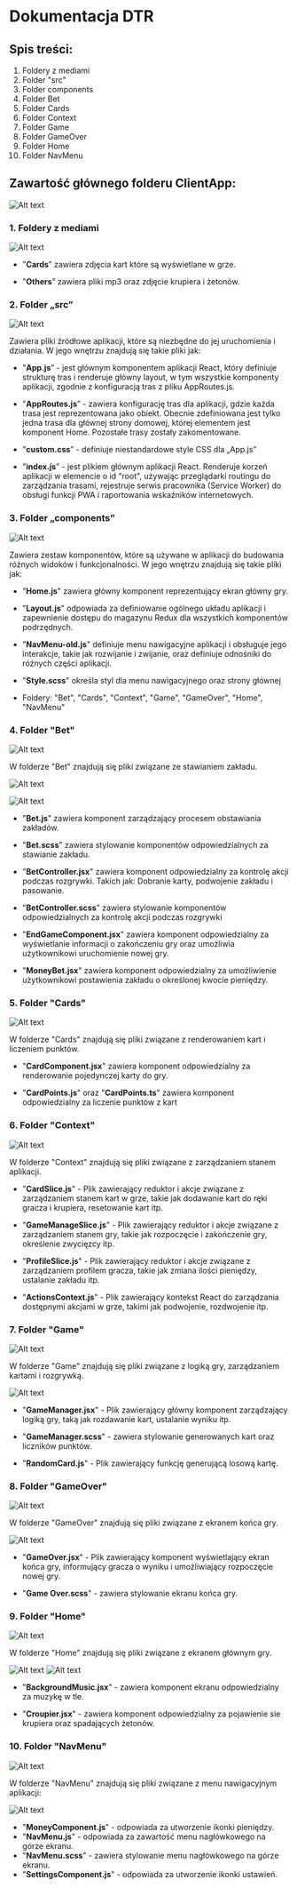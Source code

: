 # Dokumentacja DTR

## Spis treści:
1. Foldery z mediami
2. Folder "src"
3. Folder components
4. Folder Bet
5. Folder Cards
6. Folder Context
7. Folder Game
8. Folder GameOver
9. Folder Home
10. Folder NavMenu

## Zawartość głównego folderu ClientApp:

 ![Alt text](./DokumentacjaDTR/Foldery.png)

### 1. Foldery z mediami

 ![Alt text](./DokumentacjaDTR/FolderMedia.png)

- "**Cards**” zawiera zdjęcia kart które są wyświetlane w grze.

- "**Others**” zawiera pliki mp3 oraz zdjęcie krupiera i żetonów.

### 2. Folder „src” 
 ![Alt text](./DokumentacjaDTR/FolderSrc.png)

Zawiera pliki źródłowe aplikacji, które są niezbędne do jej uruchomienia i działania. 
W jego wnętrzu znajdują się takie pliki jak: 

- "**App.js**” - jest głównym komponentem aplikacji React, który definiuje strukturę tras i renderuje główny layout, w tym wszystkie komponenty aplikacji, zgodnie z konfiguracją tras z pliku AppRoutes.js.

- "**AppRoutes.js**” - zawiera konfigurację tras dla aplikacji, gdzie każda trasa jest reprezentowana jako obiekt. Obecnie zdefiniowana jest tylko jedna trasa dla głównej strony domowej, której elementem jest komponent Home. Pozostałe trasy zostały zakomentowane.

- "**custom.css**” - definiuje niestandardowe style CSS dla „App.js”

- "**index.js**” - jest plikiem głównym aplikacji React. Renderuje korzeń aplikacji w elemencie o id "root", używając przeglądarki routingu do zarządzania trasami, rejestruje serwis pracownika (Service Worker) do obsługi funkcji PWA i raportowania wskaźników internetowych.

### 3. Folder „components” 

 ![Alt text](./DokumentacjaDTR/FolderComponents.png)

Zawiera zestaw komponentów, które są używane w aplikacji do budowania różnych widoków i funkcjonalności.
W jego wnętrzu znajdują się takie pliki jak:

- "**Home.js**" zawiera główny komponent reprezentujący ekran główny gry.

- "**Layout.js**" odpowiada za definiowanie ogólnego układu aplikacji i zapewnienie dostępu do magazynu Redux dla wszystkich komponentów podrzędnych.

- "**NavMenu-old.js**" definiuje menu nawigacyjne aplikacji i obsługuje jego interakcje, takie jak rozwijanie i zwijanie, oraz definiuje odnośniki do różnych części aplikacji.

- "**Style.scss**" określa styl dla menu nawigacyjnego oraz strony głównej

- Foldery: "Bet", "Cards", "Context", "Game", "GameOver", "Home", "NavMenu"


### 4. Folder "Bet"

 ![Alt text](./DokumentacjaDTR/FolderBet.png)
 
W folderze "Bet" znajdują się pliki związane ze stawianiem zakładu.

 ![Alt text](./DokumentacjaDTR/ShowBet.png)

  ![Alt text](./DokumentacjaDTR/ShowBet2.png)

- "**Bet.js**" zawiera komponent zarządzający procesem obstawiania zakładów.

- "**Bet.scss**" zawiera stylowanie komponentów odpowiedzialnych za stawianie zakładu.

- "**BetController.jsx**"  zawiera komponent odpowiedzialny za kontrolę akcji podczas rozgrywki. Takich jak: Dobranie karty, podwojenie zakładu i pasowanie. 

- "**BetController.scss**" zawiera stylowanie komponentów odpowiedzialnych za kontrolę akcji podczas rozgrywki

- "**EndGameComponent.jsx**" zawiera komponent odpowiedzialny za wyświetlanie informacji o zakończeniu gry oraz umożliwia użytkownikowi uruchomienie nowej gry.

- "**MoneyBet.jsx**" zawiera komponent odpowiedzialny za umożliwienie użytkownikowi postawienia zakładu o określonej kwocie pieniędzy. 

### 5. Folder "Cards"

 ![Alt text](./DokumentacjaDTR/FolderCards.png)

W folderze "Cards" znajdują się pliki związane z renderowaniem kart i liczeniem punktów.

- "**CardComponent.jsx**" zawiera komponent odpowiedzialny za renderowanie pojedynczej karty do gry.

- "**CardPoints.js**" oraz "**CardPoints.ts**" zawiera komponent odpowiedzialny za liczenie punktów z kart

### 6. Folder "Context"

 ![Alt text](./DokumentacjaDTR/FolderContextt.png)

W folderze "Context" znajdują się pliki związane z zarządzaniem stanem aplikacji.

- "**CardSlice.js**" - Plik zawierający reduktor i akcje związane z zarządzaniem stanem kart w grze, takie jak dodawanie kart do ręki gracza i krupiera, resetowanie kart itp.

- "**GameManageSlice.js**" - Plik zawierający reduktor i akcje związane z zarządzaniem stanem gry, takie jak rozpoczęcie i zakończenie gry, określenie zwycięzcy itp.

- "**ProfileSlice.js**" - Plik zawierający reduktor i akcje związane z zarządzaniem profilem gracza, takie jak zmiana ilości pieniędzy, ustalanie zakładu itp.

- "**ActionsContext.js**" - Plik zawierający kontekst React do zarządzania dostępnymi akcjami w grze, takimi jak podwojenie, rozdwojenie itp.

### 7. Folder "Game"

 ![Alt text](./DokumentacjaDTR/FolderGame.png)

W folderze "Game" znajdują się pliki związane z logiką gry, zarządzaniem kartami i rozgrywką.

 ![Alt text](./DokumentacjaDTR/ShowGameManager.png)

- "**GameManager.jsx**" - Plik zawierający główny komponent zarządzający logiką gry, taką jak rozdawanie kart, ustalanie wyniku itp.

- "**GameManager.scss**" - zawiera stylowanie generowanych kart oraz liczników punktów.

- "**RandomCard.js**" - Plik zawierający funkcję generującą losową kartę.

### 8. Folder "GameOver"

 ![Alt text](./DokumentacjaDTR/FolderGameOver.png)


W folderze "GameOver" znajdują się pliki związane z ekranem końca gry.

 ![Alt text](./DokumentacjaDTR/ShowGameOver.png)

- "**GameOver.jsx**" - Plik zawierający komponent wyświetlający ekran końca gry, informujący gracza o wyniku i umożliwiający rozpoczęcie nowej gry.

- "**Game Over.scss**" - zawiera stylowanie ekranu końca gry.

### 9. Folder "Home"

 ![Alt text](./DokumentacjaDTR/FolderHome.png)

W folderze "Home" znajdują się pliki związane z ekranem głównym gry.

 ![Alt text](./DokumentacjaDTR/ShowCroupier.png)
 ![Alt text](./DokumentacjaDTR/ShowFall.png)

- "**BackgroundMusic.jsx**" - zawiera komponent ekranu odpowiedzialny za muzykę w tle.

- "**Croupier.jsx**" - zawiera komponent odpowiedzialny za pojawienie sie krupiera oraz spadających żetonów.

### 10. Folder "NavMenu"

 ![Alt text](./DokumentacjaDTR/FolderNavMenu.png)

W folderze "NavMenu" znajdują się pliki związane z menu nawigacyjnym aplikacji:

  ![Alt text](./DokumentacjaDTR/ShowNavMenu.png)

- "**MoneyComponent.js**" - odpowiada za utworzenie ikonki pieniędzy. 
- "**NavMenu.js**" - odpowiada za zawartość menu nagłówkowego na górze ekranu.
- "**NavMenu.scss**" - zawiera stylowanie menu nagłówkowego na górze ekranu.
- "**SettingsComponent.js**" - odpowiada za utworzenie ikonki ustawień. 





